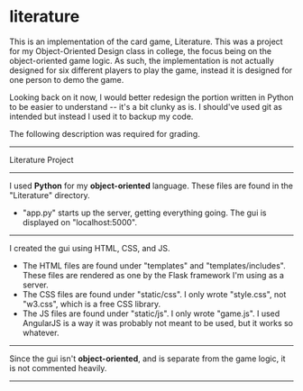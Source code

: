 # literature

This is an implementation of the card game, Literature. This was a project for my Object-Oriented Design class in college, the focus being on the object-oriented game logic. As such, the implementation is not actually designed for six different players to play the game, instead it is designed for one person to demo the game.

Looking back on it now, I would better redesign the portion written in Python to be easier to understand -- it's a bit clunky as is. I should've used git as intended but instead I used it to backup my code.

The following description was required for grading.
___

Literature Project
___
I used **Python** for my **object-oriented** language. These files are found in the "Literature" directory.
*  "app.py" starts up the server, getting everything going. The gui is displayed on "localhost:5000".
___
 I created the gui using HTML, CSS, and JS.
* The HTML files are found under "templates" and "templates/includes". These files are rendered as one by the Flask framework I'm using as a server.
* The CSS files are found under "static/css". I only wrote "style.css", not "w3.css", which is a free CSS library.
*  The JS files are found under "static/js". I only wrote "game.js". I used AngularJS is a way it was probably not meant to be used, but it works so whatever.
___
Since the gui isn't **object-oriented**, and is separate from the game logic, it is not commented heavily.
___
